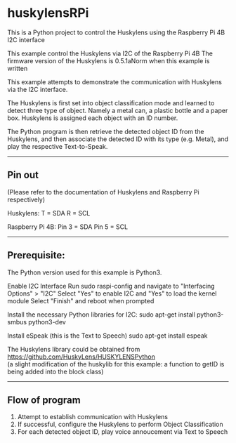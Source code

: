 # huskylensRPi
This is a Python project to control the Huskylens using the Raspberry Pi 4B I2C interface


This example control the Huskylens via I2C of the Raspberry Pi 4B
The firmware version of the Huskylens is 0.5.1aNorm when this example is written

This example attempts to demonstrate the communication with Huskylens via the I2C interface.

The Huskylens is first set into object classification mode and learned to detect three type of object.
Namely a metal can, a plastic bottle and a paper box.
Huskylens is assigned each object with an ID number.

The Python program is then retrieve the detected object ID from the Huskylens,
and then associate the detected ID with its type (e.g. Metal), and play the respective
Text-to-Speak.

-----------------------------------------------------
Pin out 
-----------------------------------------------------
(Please refer to the documentation of Huskylens and Raspberry Pi respectively)

Huskylens:
T = SDA
R = SCL

Raspberry Pi 4B:
Pin 3 = SDA
Pin 5 = SCL

-----------------------------------------------------
Prerequisite:
-----------------------------------------------------
The Python version used for this example is Python3.

Enable I2C Interface
    Run sudo raspi-config and navigate to "Interfacing Options" > "I2C"
       Select "Yes" to enable I2C and "Yes" to load the kernel module
       Select "Finish" and reboot when prompted

Install the necessary Python libraries for I2C:
    sudo apt-get install python3-smbus python3-dev

Install eSpeak (this is the Text to Speech)
    sudo apt-get install espeak

The Huskylens library could be obtained from 
https://github.com/HuskyLens/HUSKYLENSPython    
(a slight modification of the huskylib for this example:
    a function to getID is being added into the block class)
    
--------------------------------------------------
Flow of program
--------------------------------------------------
1. Attempt to establish communication with Huskylens
2. If successful, configure the Huskylens to perform Object Classification
3. For each detected object ID, play voice annoucement via Text to Speech
    

